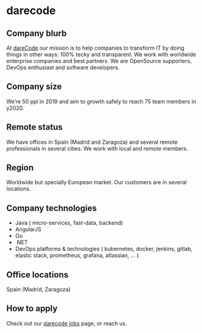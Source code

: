 # darecode

## Company blurb

At [dareCode](https://dareCode.com) our mission is to help companies to transform IT by doing things in other ways: 100% tecky and transparent. We work with worldwide enterprise companies and best partners. We are OpenSource supporters, DevOps enthusiast and software developers.

## Company size

We’re 50 ppl in 2019 and aim to growth safely to reach 75 team members in y2020.

## Remote status

We have offices in Spain (Madrid and Zaragoza) and several remote professionals in several cities. We work with local and remote members.

## Region

Worldwide but specially European market. Our customers are in several locations.

## Company technologies

* Java ( micro-services, fast-data, backend)
* AngularJS
* Go
* .NET
* DevOps platforms & technologies ( kubernetes, docker, jenkins, gitlab, elastic stack, prometheus, grafana, atlassian,  ... )

## Office locations

Spain (Madrid, Zaragoza)

## How to apply

Check out our [darecode jobs](https://darecode.com/job) page, or reach us.
